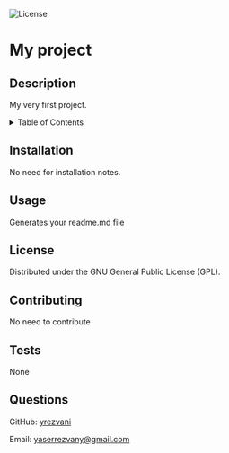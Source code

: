
![License](https://img.shields.io/badge/license-GNU%20General%20Public%20License%20(GPL)-brightgreen)

# My project

## Description

My very first project.

<details>
  <summary>Table of Contents</summary>
  <ol>
    <li><a href="#installation">Installation</a></li>
    <li><a href="#usage">Usage</a></li>
    <li><a href="#license">License</a></li>
    <li><a href="#contributing">Contributing</a></li>
    <li><a href="#tests">Tests</a></li>
    <li><a href="#questions">Questions</a></li>
  </ol>
</details>

## Installation

No need for installation notes.

## Usage

Generates your readme.md file

## License

Distributed under the GNU General Public License (GPL).

## Contributing

No need to contribute

## Tests

None

## Questions

GitHub: [yrezvani](https://github.com/yrezvani)

Email: yaserrezvany@gmail.com
